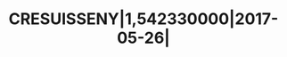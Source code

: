 ---
layout: asset
title: CRESUISSENY|1,542330000|2017-05-26|                         
isin: US22546QAM96
---